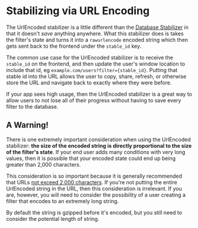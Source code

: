 
# Stabilizing via URL Encoding

The UrlEncoded stabilizer is a little different than the [Database Stabilizer](/stabilizers/database) in that it doesn't _save_ anything anywhere. What this stabilizer does is takes the filter's state and turns it into a `rawurlencode` encoded string which then gets sent back to the frontend under the `stable_id` key. 

The common use case for the UrlEncoded stabilizer is to receive the `stable_id` on the frontend, and then update the user's window location to include that id, eg `example.com/users?filter={stable_id}`. Putting that stable id into the URL allows the user to copy, share, refresh, or otherwise store the URL and navigate back to exactly where they were before.

If your app sees high usage, then the UrlEncoded stabilizer is a great way to allow users to not lose all of their progress without having to save every filter to the database.

## A Warning!

There is one extremely important consideration when using the UrlEncoded stabilizer: **the size of the encoded string is directly proportional to the size of the filter's state**. If your end user adds many conditions with very long values, then it is possible that your encoded state could end up being greater than 2,000 characters. 

This consideration is so important because it is generally recommended that URLs [not exceed 2,000 characters](https://stackoverflow.com/a/417184/1408651). If you're not putting the entire UrlEncoded string in the URL, then this consideration is irrelevant. If you are, however, you will need to consider the possibility of a user creating a filter that encodes to an extremely long string.

By default the string is gzipped before it's encoded, but you still need to consider the potential length of string.
